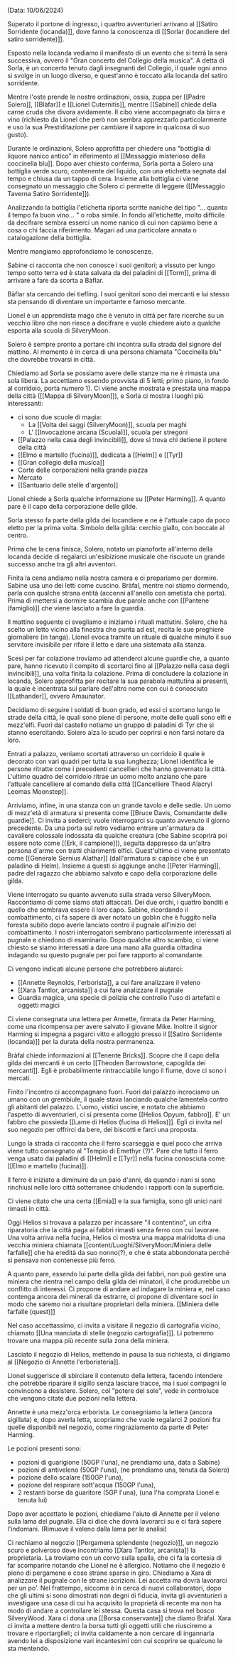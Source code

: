 (Data: 10/06/2024)

Superato il portone di ingresso, i quattro avventurieri arrivano al [[Satiro Sorridente (locanda)]], dove fanno la conoscenza di [[Sorlar (locandiere del satiro sorridente)]].

Esposto nella locanda vediamo il manifesto di un evento che si terrà la sera successiva, ovvero il "Gran concerto del Collegio della musica". A detta di Sorla, è un concerto tenuto dagli insegnanti del Collegio, il quale ogni anno si svolge in un luogo diverso, e quest'anno è toccato alla locanda del satiro sorridente.

Mentre l'oste prende le nostre ordinazioni, ossia, zuppa per [[Padre Solero]], [[Blàfar]] e [[Lionel Cuternitis]], mentre [[Sabine]] chiede della carne cruda che divora avidamente. Il cibo viene accompagnato da birra e vino (richiesto da Lionel che però non sembra apprezzarlo particolarmente e uso la sua Prestiditazione per cambiare il sapore in qualcosa di suo gusto).

Durante le ordinazioni, Solero approfitta per chiedere una "bottiglia di liquore nanico antico" in riferimento al [[Messaggio misterioso della coccinella blu]]. Dopo aver chiesto conferma, Sorla porta a Solero una bottiglia verde scuro, contenente del liquido, con una etichetta segnata dal tempo e chiusa da un tappo di cera. Insieme alla bottiglia ci viene consegnato un messaggio che Solero ci permette di leggere ([[Messaggio Taverna Satiro Sorridente]]).

Analizzando la bottiglia l'etichetta riporta scritte naniche del tipo "... quanto il tempo fa buon vino... " o roba simile. In fondo all'etichette, molto difficile da decifrare sembra esserci un nome nanico di cui non capiamo bene a cosa o chi faccia riferimento. Magari ad una particolare annata o catalogazione della bottiglia.

Mentre mangiamo approfondiamo le conoscenze.

Sabine ci racconta che non conosce i suoi genitori; a vissuto per lungo tempo sotto terra ed è stata salvata da dei paladini di [[Torm]], prima di arrivare a fare da scorta a Bàflar.

Bàflar sta cercando dei tiefling. I suoi genitori sono dei mercanti e lui stesso sta pensando di diventare un importante e famoso mercante.

Lionel è un apprendista mago che è venuto in città per fare ricerche su un vecchio libro che non riesce a decifrare e vuole chiedere aiuto a qualche esporta alla scuola di SilveryMoon.

Solero è sempre pronto a portare chi incontra sulla strada del signore del mattino. Al momento è in cerca di una persona chiamata "Coccinella blu" che dovrebbe trovarsi in città.

Chiediamo ad Sorla se possiamo avere delle stanze ma ne è rimasta una sola libera. La accettiamo essendo provvista di 5 letti; primo piano, in fondo al corridoio, porta numero 1).
Ci viene anche mostrata e prestata una mappa della città ([[Mappa di SilveryMoon]]), e Sorla ci mostra i luoghi più interessanti:

- ci sono due scuole di magia:
	- La [[Volta dei saggi (SilveryMoon)]], scuola per maghi
	- L' [[Invocazione arcana (Scuola)]], scuola per stregoni
- [[Palazzo nella casa degli invincibili]], dove si trova chi detiene il potere della città
- [[Elmo e martello (fucina)]], dedicata a [[Helm]] e [[Tyr]]
- [[Gran collegio della musica]]
- Corte delle corporazioni nella grande piazza
- Mercato
- [[Santuario delle stelle d'argento]]

Lionel chiede a Sorla qualche informazione su [[Peter Harming]]. A quanto pare è il capo della corporazione delle gilde.

Sorla stesso fa parte della gilda dei locandiere e ne è l'attuale capo da poco eletto per la prima volta. Simbolo della gilda: cerchio giallo, con boccale al centro.

Prima che la cena finisca, Solero, notato un pianoforte all'interno della locanda decide di regalarci un'esibizione musicale che riscuote un grande successo anche tra gli altri avventori.

Finita la cena andiamo nella nostra camera e ci prepariamo per dormire. Sabine usa uno dei letti come cuscino.
Bràfal, mentre noi stiamo dormendo, parla con qualche strana entità (accenni all'anello con ametista che porta). Prima di mettersi a dormire scambia due parole anche con [[Pantene (famiglio)]] che viene lasciato a fare la guardia.

Il mattino seguente ci svegliamo e iniziamo i rituali mattutini. Solero, che ha scelto un letto vicino alla finestra che punta ad est, recita le sue preghiere giornaliere (in tanga). Lionel evoca tramite un rituale di qualche minuto il suo servitore invisibile per rifare il letto e dare una sistemata alla stanza.

Scesi per far colazione troviamo ad attenderci alcune guardie che, a quanto pare, hanno ricevuto il compito di scortarci fino al [[Palazzo nella casa degli invincibili]], una volta finita la colazione.
Prima di concludere la colazione in locanda, Solero approfitta per recitare la sua parabola mattutina ai presenti, la quale è incentrata sul parlare dell'altro nome con cui è conosciuto [[Lathander]], ovvero Amaunator. 

Decidiamo di seguire i soldati di buon grado, ed essi ci scortano lungo le strade della città, le quali sono piene di persone, molte delle quali sono elfi e mezz'elfi.
Fuori dal castello notiamo un gruppo di paladini di Tyr che si stanno esercitando. Solero alza lo scudo per coprirsi e non farsi notare da loro.

Entrati a palazzo, veniamo scortati attraverso un corridoio il quale è decorato con vari quadri per tutta la sua lunghezza; Lionel identifica le persone ritratte come i precedenti cancellieri che hanno governato la città. L'ultimo quadro del corridoio ritrae un uomo molto anziano che pare l'attuale cancelliere al comando della città [[Cancelliere Theod Alacryl Leomas Moonstep]].

Arriviamo, infine, in una stanza con un grande tavolo e delle sedie. Un uomo di mezz'età di armatura si presenta come [[Bruce Davis, Comandante delle guardie]]. Ci invita a sederci; vuole interrogarci su quanto avvenuto il giorno precedente.
Da una porta sul retro vediamo entrare un'armatura da cavaliere colossale indossata da qualche creatura (che Sabine scoprirà poi essere noto come [[Erk, il campione]]), seguita dappresso da un'altra persona d'arme con tratti chiarimenti elfici. Quest'ultimo ci viene presentato come [[Generale Sernius Alathar]] (dall'armatura si capisce che è un paladino di Helm).
Insieme a questi si aggiunge anche [[Peter Harming]], padre del ragazzo che abbiamo salvato e capo della corporazione delle gilda.

Viene interrogato su quanto avvenuto sulla strada verso SilveryMoon. Raccontiamo di come siamo stati attaccati. Dei due orchi, i quattro banditi e quello che sembrava essere il loro capo. Sabine, ricordando il combattimento, ci fa sapere di aver notato un goblin che è fuggito nella foresta subito dopo averle lanciato contro il pugnale all'inizio del combattimento.
I nostri interrogatori sembrano particolarmente interessati al pugnale e chiedono di esaminarlo. 
Dopo qualche altro scambio, ci viene chiesto se siamo interessati a dare una mano alla guardia cittadina indagando su questo pugnale per poi fare rapporto al comandante.

Ci vengono indicati alcune persone che potrebbero aiutarci:
- [[Annette Reynolds, l'erborista]], a cui fare analizzare il veleno
- [[Xara Tantlor, arcanista]] a cui fare analizzare il pugnale
- Guardia magica, una specie di polizia che controllo l'uso di artefatti e oggetti magici

Ci viene consegnata una lettera per Annette, firmata da Peter Harming, come una ricompensa per avere salvato il giovane Mike. Inoltre il signor Harming si impegna a pagarci vitto e alloggio presso il [[Satiro Sorridente (locanda)]] per la durata della nostra permanenza.

Bràfal chiede informazioni al [[Tenente Bricks]]. Scopre che il capo della gilda dei mercanti è un certo [[Theoden Barrowstone, capogilda dei mercanti]]. Egli è probabilmente rintracciabile lungo il fiume, dove ci sono i mercati.

Finito l'incontro ci accompagnano fuori.
Fuori dal palazzo incrociamo un umano con un grembiule, il quale stava lanciando qualche lamentela contro gli abitanti del palazzo.
L'uomo, vistici uscire, e notato che abbiamo l'aspetto di avventurieri, ci si presenta come [[Helios Opyum, fabbro]]. E' un fabbro che possieda [[Lame di Helios (fucina di Helios)]]. Egli ci invita nel suo negozio per offrirci da bere, dei biscotti e farci una proposta.

Lungo la strada ci racconta che il ferro scarseggia e quel poco che arriva viene tutto consegnato al "Tempio di Emethyr (?)". Pare che tutto il ferro venga usato dai paladini di [[Helm]] e [[Tyr]] nella fucina conosciuta come [[Elmo e martello (fucina)]].

Il ferro è iniziato a diminuire da un paio d'anni, da quando i nani si sono rinchiusi nelle loro città sotterranee chiudendo i rapporti con la superficie.

Ci viene citato che una certa [[Emia]] e la sua famiglia, sono gli unici nani rimasti in città.

Oggi Helios si trovava a palazzo per incassare "il contentino", un cifra riparatoria che la città paga ai fabbri rimasti senza ferro con cui lavorare.
Una volta arriva nella fucina, Helios ci mostra una mappa malridotta di una vecchia miniera chiamata [[content/Luoghi/SilveryMoon/Miniera delle farfalle]] che ha eredità da suo nonno(?), e che è stata abbondonata perché si pensava non contenesse più ferro.

A quanto pare, essendo lui parte della gilda dei fabbri, non può gestire una miniera che rientra nel campo della gilda dei minatori, il che produrrebbe un conflitto di interessi.
Ci propone di andare ad indagare la miniera e, nel caso contenga ancora dei minerali da estrarre, ci propone di diventare soci in modo che saremo noi a risultare proprietari della miniera. [[Miniera delle farfalle (quest)]]

Nel caso accettassimo, ci invita a visitare il negozio di cartografia vicino, chiamato [[Una manciata di stelle (negozio cartografia)]]. Li potremmo trovare una mappa più recente sulla zona della miniera.

Lasciato il negozio di Helios, mettendo in pausa la sua richiesta, ci dirigiamo al [[Negozio di Annette l'erboristeria]].

Lionel suggerisce di sbirciare il contenuto della lettera, facendo intendere che potrebbe riparare il sigillo senza lasciare tracce, ma i suoi compagni lo convincono a desistere. Solero, col "potere del sole", vede in controluce che vengono citate due pozioni nella lettera.

Annette è una mezz'orca erborista. Le consegniamo la lettera (ancora sigillata) e, dopo averla letta, scopriamo che vuole regalarci 2 pozioni fra quelle disponibili nel negozio, come ringraziamento da parte di Peter Harming.

Le pozioni presenti sono:
- pozioni di guarigione (50GP l'una), ne prendiamo una, data a Sabine)
- pozioni di antiveleno (50GP l'una), (ne prendiamo una, tenuta da Solero) 
- pozione dello scalare (150GP l'una),
- pozione del respirare sott'acqua (150GP l'una),
- 2 restanti borse da guaritore (5GP l'una), (una l'ha comprata Lionel e tenuta lui)

Dopo aver accettato le pozioni, chiediamo l'aiuto di Annette per il veleno sulla lama del pugnale. Ella ci dice che dovrà lavorarci su e ci farà sapere l'indomani. (Rimuove il veleno dalla lama per le analisi)

Ci rechiamo al negozio [[Pergamena splendente (negozio)]], un negozio scuro e polveroso dove incontriamo [[Xara Tantlor, arcanista]] la proprietaria. La troviamo con un corvo sulla spalla, che ci fa la cortesia di far scomparire notando che Lionel ne è allergico.
Notiamo che il negozio è pieno di pergamene e cose strane sparse in giro.
Chiediamo a Xara di analizzare il pugnale con le strane iscrizioni. Lei accetta ma dovrà lavorarci per un po'.
Nel frattempo, siccome è in cerca di nuovi collaboratori, dopo che gli ultimi si sono dimostrati non degni di fiducia, invita gli avventurieri a investigare una casa di cui ha acquisito la proprietà di recente ma non ha modo di andare a controllare lei stessa.
Questa casa si trova nel bosco SilveryWood.
Xara ci dona una [[Borsa conservante]] che diamo Bràfal.
Xara ci invita a mettere dentro la borsa tutti gli oggetti utili che riusciremo a trovare e riportarglieli; ci invita caldamente a non cercare di ingannarla avendo lei a disposizione vari incantesimi con cui scoprire se qualcuno le sta mentendo.
















